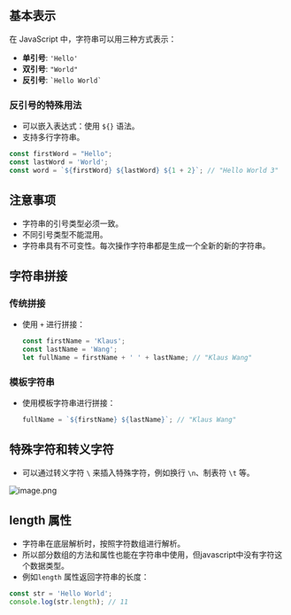 ## 基本表示

在 JavaScript 中，字符串可以用三种方式表示：

- **单引号**: `'Hello'`
- **双引号**: `"World"`
- **反引号**: `` `Hello World` ``

### 反引号的特殊用法

- 可以嵌入表达式：使用 `${}` 语法。
- 支持多行字符串。

```javascript
const firstWord = "Hello";
const lastWord = 'World';
const word = `${firstWord} ${lastWord} ${1 + 2}`; // "Hello World 3"
```



## 注意事项

- 字符串的引号类型必须一致。
- 不同引号类型不能混用。
- 字符串具有不可变性。每次操作字符串都是生成一个全新的新的字符串。



## 字符串拼接

### 传统拼接

- 使用 `+` 进行拼接：

  ```javascript
  const firstName = 'Klaus';
  const lastName = 'Wang';
  let fullName = firstName + ' ' + lastName; // "Klaus Wang"
  ```

### 模板字符串

- 使用模板字符串进行拼接：

  ```javascript
  fullName = `${firstName} ${lastName}`; // "Klaus Wang"
  ```



## 特殊字符和转义字符

- 可以通过转义字符 `\` 来插入特殊字符，例如换行 `\n`、制表符 `\t` 等。

![image.png](https://s2.loli.net/2024/12/01/lRMvoCHZ6wIKzgU.png) 



## length 属性

+ 字符串在底层解析时，按照字符数组进行解析。
+ 所以部分数组的方法和属性也能在字符串中使用，但javascript中没有字符这个数据类型。
+ 例如`length` 属性返回字符串的长度：

```javascript
const str = 'Hello World';
console.log(str.length); // 11
```

